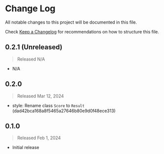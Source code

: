 # Change Log

All notable changes to this project will be documented in this file.

Check [Keep a Changelog](http://keepachangelog.com/) for recommendations on how to structure this file.


## 0.2.1 (Unreleased)
> Released N/A

* N/A

## 0.2.0
> Released Mar 12, 2024

* style: Rename class `Score` to `Result` (dad42bca168a8f5465a27646b80e9d0f48ece313)

## 0.1.0
> Released Feb 1, 2024

* Initial release
